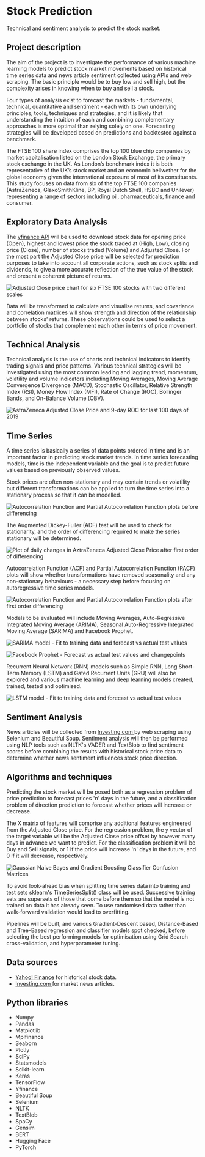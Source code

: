 # Stock Prediction
Technical and sentiment analysis to predict the stock market.

## Project description
The aim of the project is to investigate the performance of various machine learning models to predict stock market movements based on historical time series data and news article sentiment collected using APIs and web scraping. The basic principle would be to buy low and sell high, but the complexity arises in knowing when to buy and sell a stock.

Four types of analysis exist to forecast the markets - fundamental, technical, quantitative and sentiment - each with its own underlying principles, tools, techniques and strategies, and it is likely that understanding the intuition of each and combining complementary approaches is more optimal than relying solely on one. Forecasting strategies will be developed based on predictions and backtested against a benchmark.

The FTSE 100 share index comprises the top 100 blue chip companies by market capitalisation listed on the London Stock Exchange, the primary stock exchange in the UK. As London’s benchmark index it is both representative of the UK’s stock market and an economic bellwether for the global economy given the international exposure of most of its constituents. This study focuses on data from six of the top FTSE 100 companies (AstraZeneca, GlaxoSmithKline, BP, Royal Dutch Shell, HSBC and Unilever) representing a range of sectors including oil, pharmaceuticals, finance and consumer.

## Exploratory Data Analysis
The [yfinance API](https://github.com/ranaroussi/yfinance) will be used to download stock data for opening price (Open), highest and lowest price the stock traded at (High, Low), closing price (Close), number of stocks traded (Volume) and Adjusted Close. For the most part the Adjusted Close price will be selected for prediction purposes to take into account all corporate actions, such as stock splits and dividends, to give a more accurate reflection of the true value of the stock and present a coherent picture of returns.

![Adjusted Close price chart for six FTSE 100 stocks with two different scales](https://github.com/abhishekjoshi007/Sentiment-Analysis-in-Stock-Market-Prediction-Using-Machine-Learning/blob/main/Images/adjusted-close-price.png?raw=true)


Data will be transformed to calculate and visualise returns, and covariance and correlation matrices will show strength and direction of the relationship between stocks' returns. These observations could be used to select a portfolio of stocks that complement each other in terms of price movement.

## Technical Analysis
Technical analysis is the use of charts and technical indicators to identify trading signals and price patterns. Various technical strategies will be investigated using the most common leading and lagging trend, momentum, volatility and volume indicators including Moving Averages, Moving Average Convergence Divergence (MACD), Stochastic Oscillator, Relative Strength Index (RSI), Money Flow Index (MFI), Rate of Change (ROC), Bollinger Bands, and On-Balance Volume (OBV).

![AstraZeneca Adjusted Close Price and 9-day ROC for last 100 days of 2019](https://github.com/abhishekjoshi007/Sentiment-Analysis-in-Stock-Market-Prediction-Using-Machine-Learning/blob/main/Images/astrazeneca-adjusted-close-price-and-9-day-roc-for-last-100-days-of-2019.png?raw=true)

## Time Series
A time series is basically a series of data points ordered in time and is an important factor in predicting stock market trends. In time series forecasting models, time is the independent variable and the goal is to predict future values based on previously observed values.

Stock prices are often non-stationary and may contain trends or volatility but different transformations can be applied to turn the time series into a stationary process so that it can be modelled.

![Autocorrelation Function and Partial Autocorrelation Function plots before differencing](https://github.com/abhishekjoshi007/Sentiment-Analysis-in-Stock-Market-Prediction-Using-Machine-Learning/blob/main/Images/acf-and-pacf-plots-of-aztrazeneca-adjusted-close-price-before-differencing.png?raw=true)

The Augmented Dickey-Fuller (ADF) test will be used to check for stationarity, and the order of differencing required to make the series stationary will be determined.

![Plot of daily changes in AztraZeneca Adjusted Close Price after first order of differencing](https://github.com/abhishekjoshi007/Sentiment-Analysis-in-Stock-Market-Prediction-Using-Machine-Learning/blob/main/Images/plot-of-daily-changes-in-aztrazeneca-adjusted-close-price-after-first-order-of-differencing.png?raw=true)

Autocorrelation Function (ACF) and Partial Autocorrelation Function (PACF) plots will show whether transformations have removed seasonality and any non-stationary behaviours - a necessary step before focusing on autoregressive time series models.

![Autocorrelation Function and Partial Autocorrelation Function plots after first order differencing](https://github.com/abhishekjoshi007/Sentiment-Analysis-in-Stock-Market-Prediction-Using-Machine-Learning/blob/main/Images/acf-and-pacf-plots-of-aztrazeneca-adjusted-close-price-after-differencing.png?raw=true)

Models to be evaluated will include Moving Averages, Auto-Regressive Integrated Moving Average (ARIMA), Seasonal Auto-Regressive Integrated Moving Average (SARIMA) and Facebook Prophet.

![SARIMA model - Fit to training data and forecast vs actual test values](https://github.com/abhishekjoshi007/Sentiment-Analysis-in-Stock-Market-Prediction-Using-Machine-Learning/blob/main/Images/sarima-plot-of-fit-to-training-data-and-forecast-vs-actual-test-values-and-confidence-interval.png?raw=true)

![Facebook Prophet - Forecast vs actual test values and changepoints](https://github.com/abhishekjoshi007/Sentiment-Analysis-in-Stock-Market-Prediction-Using-Machine-Learning/blob/main/Images/facebook-prophet-forecast-vs-actual-test-values-and-changepoints.png?raw=true)

Recurrent Neural Network (RNN) models such as Simple RNN, Long Short-Term Memory (LSTM) and Gated Recurrent Units (GRU) will also be explored and various machine learning and deep learning models created, trained, tested and optimised.

![LSTM model - Fit to training data and forecast vs actual test values](https://github.com/abhishekjoshi007/Sentiment-Analysis-in-Stock-Market-Prediction-Using-Machine-Learning/blob/main/Images/lstm-plot-of-fit-to-training-data-and-forecast-vs-actual-test-values.png?raw=true)

## Sentiment Analysis
News articles will be collected from [Investing.com ](https://uk.investing.com/) by web scraping using Selenium and Beautiful Soup. Sentiment analysis will then be performed using NLP tools such as NLTK's VADER and TextBlob to find sentiment scores before combining the results with historical stock price data to determine whether news sentiment influences stock price direction.

## Algorithms and techniques
Predicting the stock market will be posed both as a regression problem of price prediction to forecast prices 'n' days in the future, and a classification problem of direction prediction to forecast whether prices will increase or decrease.

The X matrix of features will comprise any additional features engineered from the Adjusted Close price. For the regression problem, the y vector of the target variable will be the Adjusted Close price offset by however many days in advance we want to predict. For the classification problem it will be Buy and Sell signals, or 1 if the price will increase 'n' days in the future, and 0 if it will decrease, respectively.

![Gaussian Naive Bayes and Gradient Boosting Classifier Confusion Matrices](https://github.com/abhishekjoshi007/Sentiment-Analysis-in-Stock-Market-Prediction-Using-Machine-Learning/blob/main/Images/classifier-confusion-matrices.png?raw=true)

To avoid look-ahead bias when splitting time series data into training and test sets sklearn's TimeSeriesSplit() class will be used. Successive training sets are supersets of those that come before them so that the model is not trained on data it has already seen. To use randomised data rather than walk-forward validation would lead to overfitting.

Pipelines will be built, and various Gradient-Descent based, Distance-Based and Tree-Based regression and classifier models spot checked, before selecting the best performing models for optimisation using Grid Search cross-validation, and hyperparameter tuning.

## Data sources

* [Yahoo! Finance](https://uk.finance.yahoo.com/) for historical stock data.
* [Investing.com ](https://uk.investing.com/) for market news articles.

## Python libraries

* Numpy
* Pandas
* Matplotlib
* Mplfinance
* Seaborn
* Plotly
* SciPy
* Statsmodels
* Scikit-learn
* Keras
* TensorFlow
* Yfinance
* Beautiful Soup
* Selenium
* NLTK
* TextBlob
* SpaCy
* Gensim
* BERT
* Hugging Face
* PyTorch